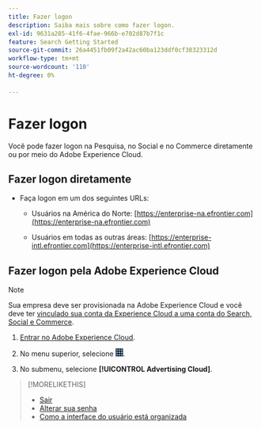 ```yaml
---
title: Fazer logon
description: Saiba mais sobre como fazer logon.
exl-id: 9631a285-41f6-4fae-966b-e702d87b7f1c
feature: Search Getting Started
source-git-commit: 26a4451fb09f2a42ac60ba123ddf0cf38323312d
workflow-type: tm+mt
source-wordcount: '110'
ht-degree: 0%

---
```


# Fazer logon

Você pode fazer logon na Pesquisa, no Social e no Commerce diretamente ou por meio do Adobe Experience Cloud.

## Fazer logon diretamente

* Faça logon em um dos seguintes URLs:

   * Usuários na América do Norte: [https://enterprise-na.efrontier.com](https://enterprise-na.efrontier.com)

   * Usuários em todas as outras áreas: [https://enterprise-intl.efrontier.com](https://enterprise-intl.efrontier.com)

## Fazer logon pela Adobe Experience Cloud

>[!NOTE]
>
>Sua empresa deve ser provisionada na Adobe Experience Cloud e você deve ter [vinculado sua conta da Experience Cloud a uma conta do Search, Social e Commerce](https://experiencecloud.adobe.com/resources/help/en_US/mcloud/organizations.html).

1. [Entrar no Adobe Experience Cloud](https://experienceleague.adobe.com/docs/core-services/interface/experience-cloud.html#signin).

1. No menu superior, selecione ![Seletor de soluções](/help/search-social-commerce/assets/menu-icon.png "Seletor de soluções").

1. No submenu, selecione **[!UICONTROL Advertising Cloud]**.

>[!MORELIKETHIS]
>
>* [Sair](sign-out.md)
>* [Alterar sua senha](/help/search-social-commerce/tools/password-change.md)
>* [Como a interface do usuário está organizada](user-interface.md)
